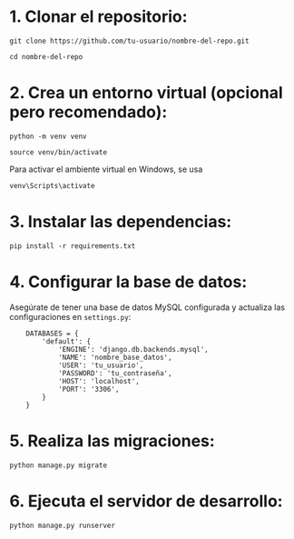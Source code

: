 # 1. Clonar el repositorio:

`git clone https://github.com/tu-usuario/nombre-del-repo.git`

`cd nombre-del-repo`

# 2. Crea un entorno virtual (opcional pero recomendado):

`python -m venv venv`

`source venv/bin/activate`  

Para activar el ambiente virtual en Windows, se usa 

`venv\Scripts\activate`

# 3. Instalar las dependencias:

`pip install -r requirements.txt`

# 4. Configurar la base de datos:

Asegúrate de tener una base de datos MySQL configurada y actualiza las configuraciones en `settings.py`:

        DATABASES = {
            'default': {
                'ENGINE': 'django.db.backends.mysql',
                'NAME': 'nombre_base_datos',
                'USER': 'tu_usuario',
                'PASSWORD': 'tu_contraseña',
                'HOST': 'localhost',
                'PORT': '3306',
            }
        }

# 5. Realiza las migraciones:

`python manage.py migrate`


# 6. Ejecuta el servidor de desarrollo:

`python manage.py runserver`
